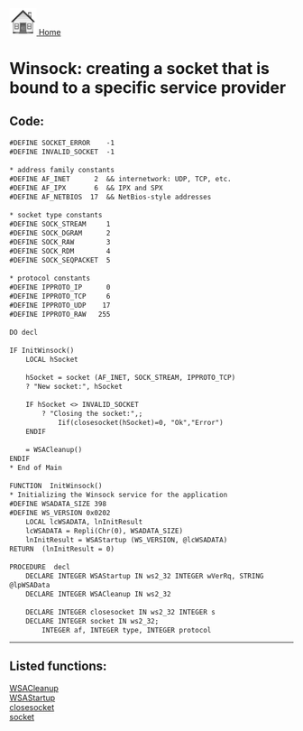 [<img src="../images/home.png"> Home ](https://github.com/VFPX/Win32API)  

# Winsock: creating a socket that is bound to a specific service provider

## Code:
```foxpro  
#DEFINE SOCKET_ERROR    -1
#DEFINE INVALID_SOCKET  -1

* address family constants
#DEFINE AF_INET      2  && internetwork: UDP, TCP, etc.
#DEFINE AF_IPX       6  && IPX and SPX
#DEFINE AF_NETBIOS  17  && NetBios-style addresses

* socket type constants
#DEFINE SOCK_STREAM     1
#DEFINE SOCK_DGRAM      2
#DEFINE SOCK_RAW        3
#DEFINE SOCK_RDM        4
#DEFINE SOCK_SEQPACKET  5

* protocol constants
#DEFINE IPPROTO_IP      0
#DEFINE IPPROTO_TCP     6
#DEFINE IPPROTO_UDP    17
#DEFINE IPPROTO_RAW   255

DO decl

IF InitWinsock()
	LOCAL hSocket

	hSocket = socket (AF_INET, SOCK_STREAM, IPPROTO_TCP)
	? "New socket:", hSocket

	IF hSocket <> INVALID_SOCKET
		? "Closing the socket:",;
			Iif(closesocket(hSocket)=0, "Ok","Error")
	ENDIF

	= WSACleanup()
ENDIF
* End of Main

FUNCTION  InitWinsock()
* Initializing the Winsock service for the application
#DEFINE WSADATA_SIZE 398
#DEFINE WS_VERSION 0x0202
	LOCAL lcWSADATA, lnInitResult
	lcWSADATA = Repli(Chr(0), WSADATA_SIZE)
	lnInitResult = WSAStartup (WS_VERSION, @lcWSADATA)
RETURN  (lnInitResult = 0)

PROCEDURE  decl
	DECLARE INTEGER WSAStartup IN ws2_32 INTEGER wVerRq, STRING @lpWSAData
	DECLARE INTEGER WSACleanup IN ws2_32

	DECLARE INTEGER closesocket IN ws2_32 INTEGER s
	DECLARE INTEGER socket IN ws2_32;
		INTEGER af, INTEGER type, INTEGER protocol  
```  
***  


## Listed functions:
[WSACleanup](../libraries/ws2_32/WSACleanup.md)  
[WSAStartup](../libraries/ws2_32/WSAStartup.md)  
[closesocket](../libraries/ws2_32/closesocket.md)  
[socket](../libraries/ws2_32/socket.md)  
